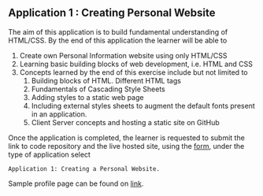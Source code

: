 ## Application 1 : Creating Personal Website

The aim of this application is to build fundamental understanding of HTML/CSS.
By the end of this application the learner will be able to

1. Create own Personal Information website using only HTML/CSS
2. Learning basic building blocks of web development, i.e. HTML and CSS
3. Concepts learned by the end of this exercise include but not limited to
   1. Building blocks of HTML. Different HTML tags
   2. Fundamentals of Cascading Style Sheets
   3. Adding styles to a static web page
   4. Including external styles sheets to augment the default fonts present in
      an application.
   5. Client Server concepts and hosting a static site on GitHub

Once the application is completed, the learner is requested to submit the link
to code repository and the live hosted site, using the
[form](https://forms.gle/YcowC8wRTAnbeB8Z6), under the type of application
select

`Application 1: Creating a Personal Website.`

Sample profile page can be found on
[link](https://niravkpatel28.github.io/web-development-fundamentals/01-app1-personal-website/).
